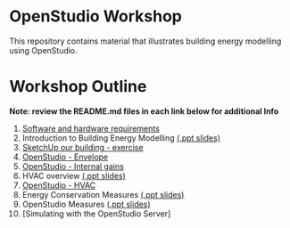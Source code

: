 # OpenStudio Workshop
This repository contains material that illustrates building energy modelling using OpenStudio.

# Workshop Outline 
**Note: review the README.md files in each link below for additional Info**
1. [Software and hardware requirements](https://github.com/edwardv720/os_workshop/blob/main/1.%20Software%20and%20hardware%20requirements.md)
2. Introduction to Building Energy Modelling [(.ppt slides)](https://github.com/edwardv720/os_workshop/blob/main/An%20introduction%20to%20%20OpenStudio%20%26%20Energyplus.pptx)
3. [SketchUp our building - exercise](https://github.com/edwardv720/os_workshop/tree/main/OS_exercises/sketchup)
4. [OpenStudio - Envelope](https://github.com/edwardv720/os_workshop/tree/main/OS_exercises/openstudio-envelope)
5. [OpenStudio - Internal gains](https://github.com/edwardv720/os_workshop/tree/main/OS_exercises/openstudio-gains)
6. HVAC overview [(.ppt slides)](https://github.com/edwardv720/os_workshop/blob/main/An%20introduction%20to%20%20OpenStudio%20%26%20Energyplus.pptx)
7. [OpenStudio - HVAC](https://github.com/edwardv720/os_workshop/tree/main/OS_exercises/openstudio-hvac)
8. Energy Conservation Measures [(.ppt slides)](https://github.com/edwardv720/os_workshop/blob/main/An%20introduction%20to%20%20OpenStudio%20%26%20Energyplus.pptx)
9. OpenStudio Measures [(.ppt slides)](https://github.com/edwardv720/os_workshop/blob/main/An%20introduction%20to%20%20OpenStudio%20%26%20Energyplus.pptx)
10. [Simulating with the OpenStudio Server]


    
